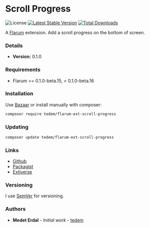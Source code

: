 # Scroll Progress

![License](https://img.shields.io/badge/license-MIT-blue.svg) [![Latest Stable Version](https://img.shields.io/packagist/v/tedem/flarum-ext-scroll-progress.svg)](https://packagist.org/packages/tedem/flarum-ext-scroll-progress) [![Total Downloads](https://img.shields.io/packagist/dt/tedem/flarum-ext-scroll-progress.svg)](https://packagist.org/packages/tedem/flarum-ext-scroll-progress)

A [Flarum](https://flarum.org) extension. Add a scroll progress on the bottom of screen.

### Details

- **Version:** 0.1.0

### Requirements

- Flarum >= 0.1.0-beta.15, < 0.1.0-beta.16

### Installation

Use [Bazaar](https://discuss.flarum.org/d/5151-flagrow-bazaar-the-extension-marketplace) or install manually with composer:

```sh
composer require tedem/flarum-ext-scroll-progress
```

### Updating

```sh
composer update tedem/flarum-ext-scroll-progress
```

### Links

- [Github](https://github.com/tedem/flarum-ext-scroll-progress)
- [Packagist](https://packagist.org/packages/tedem/flarum-ext-scroll-progress)
- [Extiverse](https://extiverse.com/extension/tedem/flarum-ext-scroll-progress)

### Versioning

I use [SemVer](https://semver.org/) for versioning.

### Authors

- **Medet Erdal** - _Initial work_ - [tedem](https://github.com/tedem)

